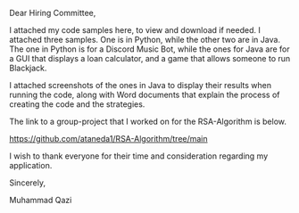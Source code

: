 Dear Hiring Committee,

I attached my code samples here, to view and download if needed. I attached three samples. One is in Python, while the other two are in Java.
The one in Python is for a Discord Music Bot, while the ones for Java are for a GUI that displays a loan calculator, and a game that allows someone to run Blackjack.

I attached screenshots of the ones in Java to display their results when running the code, along with Word documents that explain the process of creating the code and the strategies.

The link to a group-project that I worked on for the RSA-Algorithm is below.

https://github.com/ataneda1/RSA-Algorithm/tree/main

I wish to thank everyone for their time and consideration regarding my application.

Sincerely,

Muhammad Qazi
